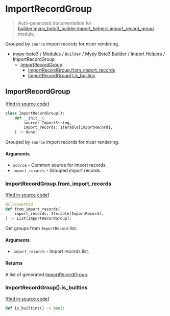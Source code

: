 # ImportRecordGroup

> Auto-generated documentation for [builder.mypy_boto3_builder.import_helpers.import_record_group](https://github.com/vemel/mypy_boto3/blob/master/builder/mypy_boto3_builder/import_helpers/import_record_group.py) module.

Grouped by `source` import records for nicer rendering.

- [mypy-boto3](../../../README.md#mypy_boto3) / [Modules](../../../MODULES.md#mypy-boto3-modules) / `Builder` / [Mypy Boto3 Builder](../index.md#mypy-boto3-builder) / [Import Helpers](index.md#import-helpers) / ImportRecordGroup
    - [ImportRecordGroup](#importrecordgroup)
        - [ImportRecordGroup.from_import_records](#importrecordgroupfrom_import_records)
        - [ImportRecordGroup().is_builtins](#importrecordgroupis_builtins)

## ImportRecordGroup

[[find in source code]](https://github.com/vemel/mypy_boto3/blob/master/builder/mypy_boto3_builder/import_helpers/import_record_group.py#L12)

```python
class ImportRecordGroup():
    def __init__(
        source: ImportString,
        import_records: Iterable[ImportRecord],
    ) -> None:
```

Grouped by `source` import records for nicer rendering.

#### Arguments

- `source` - Common source for import records.
- `import_records` - Grouped import records.

### ImportRecordGroup.from_import_records

[[find in source code]](https://github.com/vemel/mypy_boto3/blob/master/builder/mypy_boto3_builder/import_helpers/import_record_group.py#L27)

```python
@classmethod
def from_import_records(
    import_records: Iterable[ImportRecord],
) -> List[ImportRecordGroup]:
```

Get groups from `ImportRecord` list.

#### Arguments

- `import_records` - Import records list.

#### Returns

A list of generated [ImportRecordGroup](#importrecordgroup).

### ImportRecordGroup().is_builtins

[[find in source code]](https://github.com/vemel/mypy_boto3/blob/master/builder/mypy_boto3_builder/import_helpers/import_record_group.py#L67)

```python
def is_builtins() -> bool:
```
